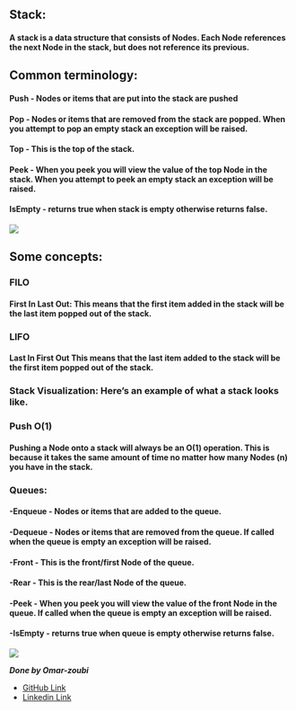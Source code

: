 ## Stack:
#### A stack is a data structure that consists of Nodes. Each Node references the next Node in the stack, but does not reference its previous.

## Common terminology:
#### Push - Nodes or items that are put into the stack are pushed
#### Pop - Nodes or items that are removed from the stack are popped. When you attempt to pop an empty stack an exception will be raised.
#### Top - This is the top of the stack.
#### Peek - When you peek you will view the value of the top Node in the stack. When you attempt to peek an empty stack an exception will be raised.
#### IsEmpty - returns true when stack is empty otherwise returns false.
![](https://upload.wikimedia.org/wikipedia/commons/thumb/b/b4/Lifo_stack.png/350px-Lifo_stack.png)
## Some concepts:
### FILO
#### First In Last Out: This means that the first item added in the stack will be the last item popped out of the stack.

### LIFO
#### Last In First Out This means that the last item added to the stack will be the first item popped out of the stack.

### Stack Visualization: Here’s an example of what a stack looks like.


### Push O(1)
#### Pushing a Node onto a stack will always be an O(1) operation. This is because it takes the same amount of time no matter how many Nodes (n) you have in the stack.

### Queues:
#### -Enqueue - Nodes or items that are added to the queue.
#### -Dequeue - Nodes or items that are removed from the queue. If called when the queue is empty an exception will be raised.
#### -Front - This is the front/first Node of the queue.
#### -Rear - This is the rear/last Node of the queue.
#### -Peek - When you peek you will view the value of the front Node in the queue. If called when the queue is empty an exception will be raised.
#### -IsEmpty - returns true when queue is empty otherwise returns false.

![](https://media.geeksforgeeks.org/wp-content/cdn-uploads/Stack-Queue.png)




***Done by Omar-zoubi***
- [GitHub Link](https://github.com/Omar-zoubi)
- [Linkedin Link](https://www.linkedin.com/in/omar-alzoubi-54034bb4/)